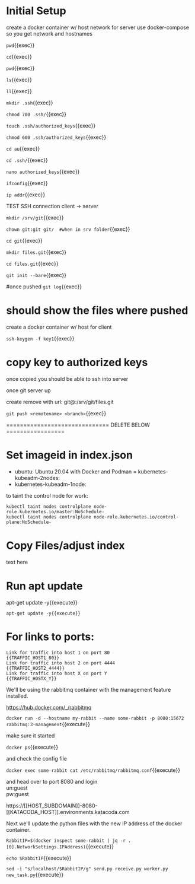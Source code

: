 
# Initial Setup


create a docker container  w/ host network for server
use docker-compose so you get network and hostnames


`pwd`{{exec}}

`cd`{{exec}}

`pwd`{{exec}}


`ls`{{exec}}


`ll`{{exec}}


`mkdir .ssh`{{exec}}


`chmod 700 .ssh/`{{exec}}


`touch .ssh/authorized_keys`{{exec}}


`chmod 600 .ssh/authorized_keys`{{exec}}


`cd au`{{exec}}

 `cd .ssh/`{{exec}}

`nano authorized_keys`{{exec}}

`ifconfig`{{exec}}

`ip addr`{{exec}}




TEST SSH connection client -> server

   `mkdir /srv/git`{{exec}}

   `chown git:git git/  #when in srv folder`{{exec}}

   `cd git`{{exec}}

   `mkdir files.git`{{exec}}

   `cd files.git`{{exec}}

   `git init --bare`{{exec}}


   #once pushed
   `git log`{{exec}}
 # should show the files where pushed


   create a docker container w/ host for client

   `ssh-keygen -f key1`{{exec}}

   # copy key to authorized keys

   once copied you should be able to ssh into server

   once git server up

   create remove <name> with url: git@<host>:/srv/git/files.git

   `git push <remotename> <branch>`{{exec}}





============================== DELETE BELOW  =================

# Set imageid in index.json

- ubuntu: Ubuntu 20.04 with Docker and Podman
= kubernetes-kubeadm-2nodes: 
- kubernetes-kubeadm-1node:

to taint the control node for work:

```
kubectl taint nodes controlplane node-role.kubernetes.io/master:NoSchedule-
kubectl taint nodes controlplane node-role.kubernetes.io/control-plane:NoSchedule-
```


# Copy Files/adjust index

text here

# Run apt update

apt-get update -y{{execute}}

```apt-get update -y{{execute}}```


# For links to ports:

```
Link for traffic into host 1 on port 80
{{TRAFFIC_HOST1_80}}
Link for traffic into host 2 on port 4444
{{TRAFFIC_HOST2_4444}}
Link for traffic into host X on port Y
{{TRAFFIC_HOSTX_Y}}
```


We'll be using the rabbitmq container with the management feature installed.

https://hub.docker.com/_/rabbitmq

`docker run -d --hostname my-rabbit --name some-rabbit -p 8080:15672 rabbitmq:3-management`{{execute}}

make sure it started

`docker ps`{{execute}}

and check the config file

`docker exec some-rabbit cat /etc/rabbitmq/rabbitmq.conf`{{execute}}

and head over to port 8080 and login   
un:guest   
pw:guest  

https://[[HOST_SUBDOMAIN]]-8080-[[KATACODA_HOST]].environments.katacoda.com

Next we'll update the python files with the new IP address of the docker container.

`RabbitIP=$(docker inspect some-rabbit | jq -r .[0].NetworkSettings.IPAddress)`{{execute}}

`echo $RabbitIP`{{execute}}

`sed -i "s/localhost/$RabbitIP/g" send.py receive.py worker.py new_task.py`{{execute}}


